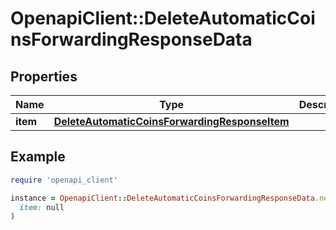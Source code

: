 # OpenapiClient::DeleteAutomaticCoinsForwardingResponseData

## Properties

| Name | Type | Description | Notes |
| ---- | ---- | ----------- | ----- |
| **item** | [**DeleteAutomaticCoinsForwardingResponseItem**](DeleteAutomaticCoinsForwardingResponseItem.md) |  |  |

## Example

```ruby
require 'openapi_client'

instance = OpenapiClient::DeleteAutomaticCoinsForwardingResponseData.new(
  item: null
)
```

